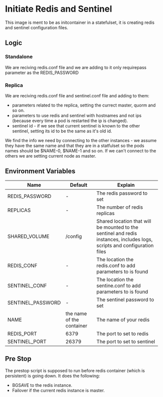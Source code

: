 # Initiate Redis and Sentinel

This image is ment to be as initcontainer in a statefulset, it is creating redis and sentinel configuration files.

## Logic

### Standalone

We are reciving redis.conf file and we are adding to it only requirepass parameter as the REDIS_PASSWORD

### Replica

We are reciving redis.conf file and sentinel.conf file and adding to them:
- parameters related to the replica, setting the currect master, quorm and so on.
- parameters to use redis and sentinel with hostnames and not ips (because every time a pod is restarted the ip is changed).
- sentinel id - if we see that current sentinel is known to the other sentinel, setting its id to be the same as it's old id.

We find the info we need by connecting to the other instances - we assume they have the same name and that they are in a statfulset so the pods names should be $NAME-0, $NAME-1 and so on.
If we can't connect to the others we are setting current node as master.

## Environment Variables

| Name              | Default                   | Explain                                                                  						   |
|-------------------|---------------------------|--------------------------------------------------------------------------------------------------------------------------|
| REDIS_PASSWORD    | -                         | The redis password to set                                                						   |
| REPLICAS          | -                         | The number of redis replicas                                             						   |
| SHARED_VOLUME     | /config                   | Shared location that will be mounted to the sentinel and redis instances, includes logs, scripts and configuration files |
| REDIS_CONF        | -                         | The location the redis.conf to add parameters to is found                                                                |
| SENTINEL_CONF     | -                         | The location the sentine.conf to add parameters to is found                                                              |
| SENTINEL_PASSWORD | -                         | The sentinel password to set                                                                                             |
| NAME              | the name of the container | The name of your redis                                                                                                   |
| REDIS_PORT        | 6379                      | The port to set to redis                                                                                                 |
| SENTINEL_PORT     | 26379                     | The port to set to sentinel                                              						   |


## Pre Stop
The prestop script is supposed to run before redis container (which is persistent) is going down.
It does the following:
- BGSAVE to the redis instance.
- Failover if the current redis instance is master. 
